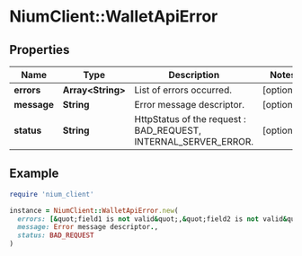 # NiumClient::WalletApiError

## Properties

| Name | Type | Description | Notes |
| ---- | ---- | ----------- | ----- |
| **errors** | **Array&lt;String&gt;** | List of errors occurred. | [optional] |
| **message** | **String** | Error message descriptor. | [optional] |
| **status** | **String** | HttpStatus of the request : BAD_REQUEST, INTERNAL_SERVER_ERROR. | [optional] |

## Example

```ruby
require 'nium_client'

instance = NiumClient::WalletApiError.new(
  errors: [&quot;field1 is not valid&quot;,&quot;field2 is not valid&quot;],
  message: Error message descriptor.,
  status: BAD_REQUEST
)
```


